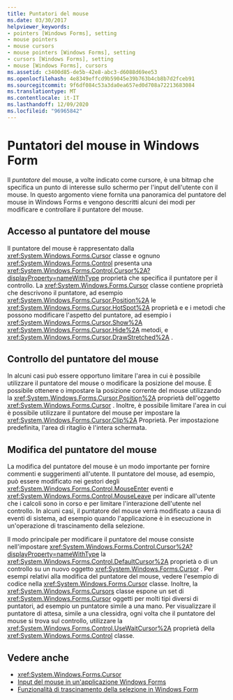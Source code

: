 ```yaml
---
title: Puntatori del mouse
ms.date: 03/30/2017
helpviewer_keywords:
- pointers [Windows Forms], setting
- mouse pointers
- mouse cursors
- mouse pointers [Windows Forms], setting
- cursors [Windows Forms], setting
- mouse [Windows Forms], cursors
ms.assetid: c3400d85-de5b-42e8-abc3-d6088d69ee53
ms.openlocfilehash: 4e8349effcd9b59045e39b763b4cb8b7d2fceb91
ms.sourcegitcommit: 9f6df084c53a3da0ea657ed0d708a72213683084
ms.translationtype: MT
ms.contentlocale: it-IT
ms.lasthandoff: 12/09/2020
ms.locfileid: "96965842"
---
```

# <a name="mouse-pointers-in-windows-forms"></a>Puntatori del mouse in Windows Form
Il *puntatore* del mouse, a volte indicato come cursore, è una bitmap che specifica un punto di interesse sullo schermo per l'input dell'utente con il mouse. In questo argomento viene fornita una panoramica del puntatore del mouse in Windows Forms e vengono descritti alcuni dei modi per modificare e controllare il puntatore del mouse.  
  
## <a name="accessing-the-mouse-pointer"></a>Accesso al puntatore del mouse  
 Il puntatore del mouse è rappresentato dalla <xref:System.Windows.Forms.Cursor> classe e ognuno <xref:System.Windows.Forms.Control> presenta una <xref:System.Windows.Forms.Control.Cursor%2A?displayProperty=nameWithType> proprietà che specifica il puntatore per il controllo. La <xref:System.Windows.Forms.Cursor> classe contiene proprietà che descrivono il puntatore, ad esempio <xref:System.Windows.Forms.Cursor.Position%2A> le <xref:System.Windows.Forms.Cursor.HotSpot%2A> proprietà e e i metodi che possono modificare l'aspetto del puntatore, ad esempio i <xref:System.Windows.Forms.Cursor.Show%2A> <xref:System.Windows.Forms.Cursor.Hide%2A> metodi, e <xref:System.Windows.Forms.Cursor.DrawStretched%2A> .  
  
## <a name="controlling-the-mouse-pointer"></a>Controllo del puntatore del mouse  
 In alcuni casi può essere opportuno limitare l'area in cui è possibile utilizzare il puntatore del mouse o modificare la posizione del mouse. È possibile ottenere o impostare la posizione corrente del mouse utilizzando la <xref:System.Windows.Forms.Cursor.Position%2A> proprietà dell'oggetto <xref:System.Windows.Forms.Cursor> . Inoltre, è possibile limitare l'area in cui è possibile utilizzare il puntatore del mouse per impostare la <xref:System.Windows.Forms.Cursor.Clip%2A> Proprietà. Per impostazione predefinita, l'area di ritaglio è l'intera schermata.  
  
## <a name="changing-the-mouse-pointer"></a>Modifica del puntatore del mouse  
 La modifica del puntatore del mouse è un modo importante per fornire commenti e suggerimenti all'utente. Il puntatore del mouse, ad esempio, può essere modificato nei gestori degli <xref:System.Windows.Forms.Control.MouseEnter> eventi e <xref:System.Windows.Forms.Control.MouseLeave> per indicare all'utente che i calcoli sono in corso e per limitare l'interazione dell'utente nel controllo. In alcuni casi, il puntatore del mouse verrà modificato a causa di eventi di sistema, ad esempio quando l'applicazione è in esecuzione in un'operazione di trascinamento della selezione.  
  
 Il modo principale per modificare il puntatore del mouse consiste nell'impostare <xref:System.Windows.Forms.Control.Cursor%2A?displayProperty=nameWithType> la <xref:System.Windows.Forms.Control.DefaultCursor%2A> proprietà o di un controllo su un nuovo oggetto <xref:System.Windows.Forms.Cursor> . Per esempi relativi alla modifica del puntatore del mouse, vedere l'esempio di codice nella <xref:System.Windows.Forms.Cursor> classe. Inoltre, la <xref:System.Windows.Forms.Cursors> classe espone un set di <xref:System.Windows.Forms.Cursor> oggetti per molti tipi diversi di puntatori, ad esempio un puntatore simile a una mano. Per visualizzare il puntatore di attesa, simile a una clessidra, ogni volta che il puntatore del mouse si trova sul controllo, utilizzare la <xref:System.Windows.Forms.Control.UseWaitCursor%2A> proprietà della <xref:System.Windows.Forms.Control> classe.  
  
## <a name="see-also"></a>Vedere anche

- <xref:System.Windows.Forms.Cursor>
- [Input del mouse in un'applicazione Windows Forms](mouse-input-in-a-windows-forms-application.md)
- [Funzionalità di trascinamento della selezione in Windows Form](drag-and-drop-functionality-in-windows-forms.md)

